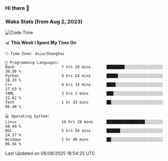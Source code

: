 ### Hi there 👋

### Waka Stats (from Aug 2, 2023)

<!--START_SECTION:waka-->
![Code Time](http://img.shields.io/badge/Code%20Time-1%2C005%20hrs-blue)

📊 **This Week I Spent My Time On** 

```text
🕑︎ Time Zone: Asia/Shanghai

💬 Programming Languages: 
Bash                     7 hrs 20 mins       ████████░░░░░░░░░░░░░░░░░   30.56 % 
Python                   4 hrs 24 mins       █████░░░░░░░░░░░░░░░░░░░░   18.33 % 
C++                      4 hrs 14 mins       ████░░░░░░░░░░░░░░░░░░░░░   17.63 % 
YAML                     3 hrs 2 mins        ███░░░░░░░░░░░░░░░░░░░░░░   12.62 % 
Text                     1 hr 33 mins        ██░░░░░░░░░░░░░░░░░░░░░░░   06.48 % 

💻 Operating System: 
Linux                    16 hrs 28 mins      █████████████████░░░░░░░░   68.49 % 
WSL                      5 hrs 54 mins       ██████░░░░░░░░░░░░░░░░░░░   24.57 % 
Windows                  1 hr 40 mins        ██░░░░░░░░░░░░░░░░░░░░░░░   06.94 % 
```


 Last Updated on 06/08/2025 18:54:25 UTC
<!--END_SECTION:waka-->
